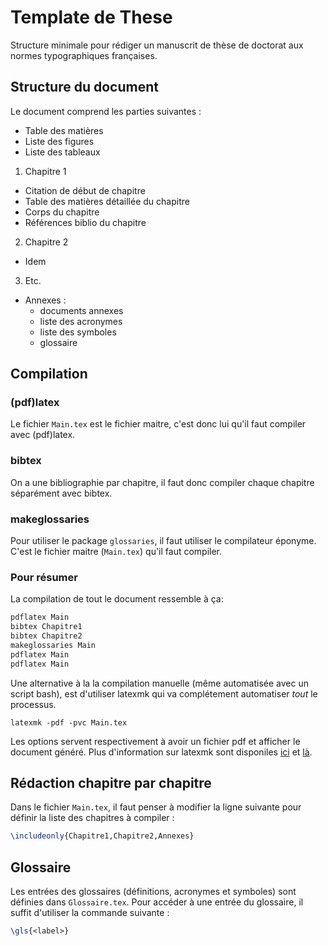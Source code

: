 # Template de These
Structure minimale pour rédiger un manuscrit de thèse de doctorat aux normes typographiques françaises.

## Structure du document
Le document comprend les parties suivantes :

* Table des matières
* Liste des figures
* Liste des tableaux

1. Chapitre 1
  * Citation de début de chapitre
  * Table des matières détaillée du chapitre
  * Corps du chapitre
  * Références biblio du chapitre
2. Chapitre 2
  * Idem
3. Etc.

* Annexes :
  * documents annexes
  * liste des acronymes
  * liste des symboles
  * glossaire

## Compilation
### (pdf)latex
Le fichier ``Main.tex`` est le fichier maitre, c'est donc lui qu'il faut compiler avec (pdf)latex. 

### bibtex
On a une bibliographie par chapitre, il faut donc compiler chaque chapitre séparément avec bibtex.

### makeglossaries
Pour utiliser le package ``glossaries``, il faut utiliser le compilateur éponyme. C'est le fichier maitre (``Main.tex``) qu'il faut compiler.

### Pour résumer
La compilation de tout le document ressemble à ça:
```bash
pdflatex Main
bibtex Chapitre1
bibtex Chapitre2
makeglossaries Main
pdflatex Main
pdflatex Main
````
Une alternative à la la compilation manuelle (même automatisée avec un script bash), est d'utiliser latexmk qui va complétement automatiser *tout* le processus.

````
latexmk -pdf -pvc Main.tex
````
Les options servent respectivement à avoir un fichier pdf et afficher le document généré. Plus d'information sur latexmk sont disponiles [ici](https://man.cx/latexmk) et [là](http://mg.readthedocs.io/latexmk.html).

## Rédaction chapitre par chapitre
Dans le fichier ``Main.tex``, il faut penser à modifier la ligne suivante pour définir la liste des chapitres à compiler :
````latex
\includeonly{Chapitre1,Chapitre2,Annexes}
````

## Glossaire
Les entrées des glossaires (définitions, acronymes et symboles) sont définies dans ``Glossaire.tex``. Pour accéder à une entrée du glossaire, il suffit d'utiliser la commande suivante :
````latex
\gls{<label>}
````
